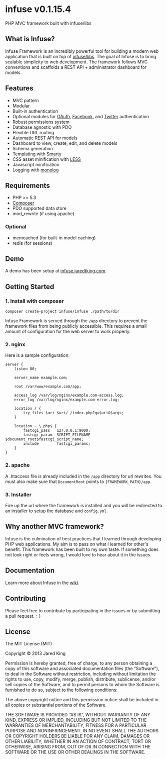 infuse v0.1.15.4
=====

PHP MVC framework built with infuse/libs

## What is Infuse?

Infuse Framework is an incredibly powerful tool for building a modern web application that is built on top of [infuse/libs](https://github.com/jaredtking/infuse-libs). The goal of Infuse is to bring scalable simplicity to web development. The framework follows MVC conventions and scaffolds a REST API + administrator dashboard for models.

## Features

- MVC pattern
- Modular
- Built-in authentication
- Optional modules for [OAuth](https://github.com/jaredtking/infuse-oauth), [Facebook](https://github.com/jaredtking/infuse-facebook), and [Twitter](https://github.com/jaredtking/infuse-twitter) authentication
- Robust permissions system
- Database agnostic with PDO
- Flexible URL routing
- Automatic REST API for models
- Dashboard to view, create, edit, and delete models
- Schema generation
- Templating with [Smarty](http://smarty.net)
- CSS asset minification with [LESS](http://lesscss.org/)
- Javascript minification
- Logging with [monolog](https://github.com/Seldaek/monolog)

## Requirements

- PHP >= 5.3
- [Composer](http://getcomposer.org)
- PDO supported data store
- mod_rewrite (if using apache)

### Optional

- memcached (for built-in model caching)
- redis (for sessions)

## Demo

A demo has been setup at [infuse.jaredtking.com](http://infuse.jaredtking.com).

## Getting Started

### 1. Install with composer

```
composer create-project infuse/infuse ./path/to/dir
```

Infuse Framework is served through the `/app` directory to prevent the framework files from being publicly accessible. This requires a small amount of configuration for the web server to work properly.

### 2. nginx

Here is a sample configuration:

```nginx
server {
	listen 80;

 	server_name example.com;

	root /var/www/example.com/app;

	access_log /var/log/nginx/example.com-access.log;
	error_log /var/log/nginx/example.com-error.log;
	
	location / {
		try_files $uri $uri/ /index.php?q=$uri&$args;
	}

	location ~ \.php$ {
		fastcgi_pass   127.0.0.1:9000;
		fastcgi_param  SCRIPT_FILENAME  $document_root$fastcgi_script_name;
		include        fastcgi_params;
	}
}
```

### 2. apache

A .htaccess file is already included in the `/app` directory for url rewrites. You must also make sure that `DocumentRoot` points to `{FRAMEWORK_PATH}/app`.

### 3. Installer

Fire up the url where the framework is installed and you will be redirected to an installer to setup the database and `config.yml`.

## Why another MVC framework?

Infuse is the culmination of best practices that I learned through developing PHP web applications. My aim is to pass on what I learned for other's benefit. This framework has been built to my own taste. If something does not look right or feels wrong, I would love to hear about it in the issues.

## Documentation

Learn more about Infuse in the [wiki](https://github.com/jaredtking/infuse/wiki).

## Contributing

Please feel free to contribute by participating in the issues or by submitting a pull request. :-)

## License

The MIT License (MIT)

Copyright © 2013 Jared King

Permission is hereby granted, free of charge, to any person obtaining a copy of this software and associated documentation files (the “Software”), to deal in the Software without restriction, including without limitation the rights to use, copy, modify, merge, publish, distribute, sublicense, and/or sell copies of the Software, and to permit persons to whom the Software is furnished to do so, subject to the following conditions:

The above copyright notice and this permission notice shall be included in all copies or substantial portions of the Software.

THE SOFTWARE IS PROVIDED “AS IS”, WITHOUT WARRANTY OF ANY KIND, EXPRESS OR IMPLIED, INCLUDING BUT NOT LIMITED TO THE WARRANTIES OF MERCHANTABILITY, FITNESS FOR A PARTICULAR PURPOSE AND NONINFRINGEMENT. IN NO EVENT SHALL THE AUTHORS OR COPYRIGHT HOLDERS BE LIABLE FOR ANY CLAIM, DAMAGES OR OTHER LIABILITY, WHETHER IN AN ACTION OF CONTRACT, TORT OR OTHERWISE, ARISING FROM, OUT OF OR IN CONNECTION WITH THE SOFTWARE OR THE USE OR OTHER DEALINGS IN THE SOFTWARE.